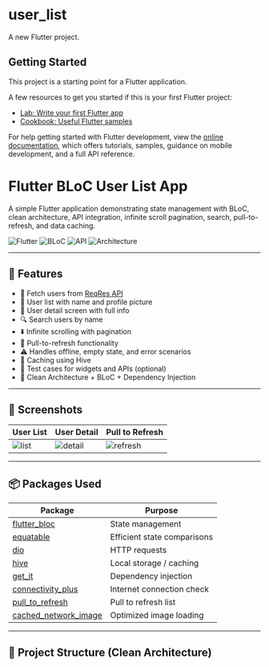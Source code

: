 # user_list

A new Flutter project.

## Getting Started

This project is a starting point for a Flutter application.

A few resources to get you started if this is your first Flutter project:

- [Lab: Write your first Flutter app](https://docs.flutter.dev/get-started/codelab)
- [Cookbook: Useful Flutter samples](https://docs.flutter.dev/cookbook)

For help getting started with Flutter development, view the
[online documentation](https://docs.flutter.dev/), which offers tutorials,
samples, guidance on mobile development, and a full API reference.
# Flutter BLoC User List App

A simple Flutter application demonstrating state management with BLoC, clean architecture, API integration, infinite scroll pagination, search, pull-to-refresh, and data caching.

![Flutter](https://img.shields.io/badge/Flutter-3.16-blue?logo=flutter)
![BLoC](https://img.shields.io/badge/BLoC-8.1.2-purple?logo=bloc)
![API](https://img.shields.io/badge/API-ReqRes-orange)
![Architecture](https://img.shields.io/badge/Architecture-Clean%20Architecture-brightgreen)

---

## 📱 Features

- 🔁 Fetch users from [ReqRes API](https://reqres.in/)
- 📄 User list with name and profile picture
- 👤 User detail screen with full info
- 🔍 Search users by name
- ⬇️ Infinite scrolling with pagination
- 🔄 Pull-to-refresh functionality
- ⚠️ Handles offline, empty state, and error scenarios
- 💾 Caching using Hive
- 🧪 Test cases for widgets and APIs (optional)
- 🚀 Clean Architecture + BLoC + Dependency Injection

---

## 📸 Screenshots

| User List | User Detail | Pull to Refresh |
|-----------|-------------|-----------------|
| ![list](assets/screenshots/user_list.png) | ![detail](assets/screenshots/user_detail.png) | ![refresh](assets/screenshots/pull_refresh.png) |

---

## 📦 Packages Used

| Package | Purpose |
|--------|---------|
| [flutter_bloc](https://pub.dev/packages/flutter_bloc) | State management |
| [equatable](https://pub.dev/packages/equatable) | Efficient state comparisons |
| [dio](https://pub.dev/packages/dio) | HTTP requests |
| [hive](https://pub.dev/packages/hive) | Local storage / caching |
| [get_it](https://pub.dev/packages/get_it) | Dependency injection |
| [connectivity_plus](https://pub.dev/packages/connectivity_plus) | Internet connection check |
| [pull_to_refresh](https://pub.dev/packages/pull_to_refresh) | Pull to refresh list |
| [cached_network_image](https://pub.dev/packages/cached_network_image) | Optimized image loading |

---

## 🧱 Project Structure (Clean Architecture)


